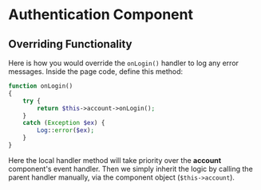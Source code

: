 # Authentication Component

## Overriding Functionality

Here is how you would override the `onLogin()` handler to log any error messages. Inside the page code, define this method:

```php
function onLogin()
{
    try {
        return $this->account->onLogin();
    }
    catch (Exception $ex) {
        Log::error($ex);
    }
}
```

Here the local handler method will take priority over the **account** component's event handler. Then we simply inherit the logic by calling the parent handler manually, via the component object (`$this->account`).
